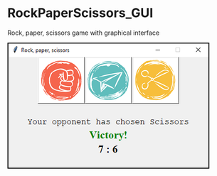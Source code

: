 # RockPaperScissors_GUI
Rock, paper, scissors game with graphical interface

![](images/Screenshot.png)
